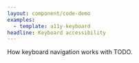 ```yaml
---
layout: component/code-demo
examples: 
  - template: a11y-keyboard
headline: Keyboard accessibility
---
```



How keyboard navigation works with TODO.
